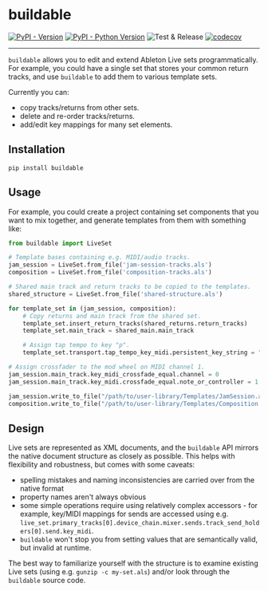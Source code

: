 # buildable

[![PyPI - Version](https://img.shields.io/pypi/v/buildable.svg)](https://pypi.org/project/buildable)
[![PyPI - Python Version](https://img.shields.io/pypi/pyversions/buildable.svg)](https://pypi.org/project/buildable)
![Test & Release](https://github.com/kmontag/buildable/actions/workflows/test_and_release.yml/badge.svg?branch=main)
[![codecov](https://codecov.io/github/kmontag/alpax/graph/badge.svg?token=5C1JO6YTDL)](https://codecov.io/github/kmontag/buildable)

---

`buildable` allows you to edit and extend Ableton Live sets programmatically. For example, you could
have a single set that stores your common return tracks, and use `buildable` to add them to various
template sets.

Currently you can:

- copy tracks/returns from other sets.
- delete and re-order tracks/returns.
- add/edit key mappings for many set elements.

## Installation

```console
pip install buildable
```

## Usage

For example, you could create a project containing set components that you want to mix together, and
generate templates from them with something like:

```python
from buildable import LiveSet

# Template bases containing e.g. MIDI/audio tracks.
jam_session = LiveSet.from_file('jam-session-tracks.als')
composition = LiveSet.from_file('composition-tracks.als')

# Shared main track and return tracks to be copied to the templates.
shared_structure = LiveSet.from_file('shared-structure.als')

for template_set in (jam_session, composition):
    # Copy returns and main track from the shared set.
    template_set.insert_return_tracks(shared_returns.return_tracks)
    template_set.main_track = shared_main.main_track

    # Assign tap tempo to key "p".
    template_set.transport.tap_tempo_key_midi.persistent_key_string = "p"

# Assign crossfader to the mod wheel on MIDI channel 1.
jam_session.main_track.key_midi_crossfade_equal.channel = 0
jam_session.main_track.key_midi.crossfade_equal.note_or_controller = 1

jam_session.write_to_file("/path/to/user-library/Templates/JamSession.als")
composition.write_to_file("/path/to/user-library/Templates/Composition.als")
```

## Design

Live sets are represented as XML documents, and the `buildable` API mirrors the native document structure
as closely as possible. This helps with flexibility and robustness, but comes with some caveats:

- spelling mistakes and naming inconsistencies are carried over from the native format
- property names aren't always obvious
- some simple operations require using relatively complex accessors - for example, key/MIDI mappings
  for sends are accessed using
  e.g. `live_set.primary_tracks[0].device_chain.mixer.sends.track_send_holders[0].send.key_midi`.
- `buildable` won't stop you from setting values that are semantically valid, but invalid at
  runtime.

The best way to familiarize yourself with the structure is to examine existing Live sets (using
e.g. `gunzip -c my-set.als`) and/or look through the `buildable` source code.
